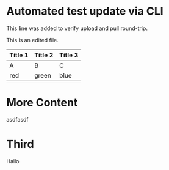 <!--
spaceId: 
pageId: 5678568049
-->

# Automated test update via CLI

This line was added to verify upload and pull round-trip.

<!-- widget:TOC -->

This is an edited file.

| Title 1 | Title 2 | Title 3 |
| --- | --- | --- |
| A | B | C |
| red | green | blue |

# More Content

asdfasdf

# Third

Hallo
